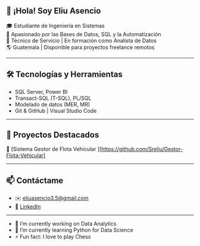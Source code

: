 ## 👋 ¡Hola! Soy Eliu Asencio

🎓 Estudiante de Ingeniería en Sistemas  
🧠 Apasionado por las Bases de Datos, SQL y la Automatización  
💼 Técnico de Servicio | En formación como Analista de Datos  
🌎 Guatemala | Disponible para proyectos freelance remotos
  

---

## 🛠️ Tecnologías y Herramientas

- SQL Server, Power BI
- Transact-SQL (T-SQL), PL/SQL
- Modelado de datos (MER, MR)
- Git & GitHub | Visual Studio Code

---

## 📁 Proyectos Destacados

🔹 [Sistema Gestor de Flota Vehicular ][https://github.com/Sreliu/Gestor-Flota-Vehicular]


---

## 📫 Contáctame

- ✉️ eliuasencio3.5@gmail.com
- 💼 [LinkedIn](https://www.linkedin.com/in/eliu-asencio-910aba308/)

  
---

- 🔭 I’m currently working on Data Analytics
- 🌱 I’m currently learning Python for Data Science
- ⚡ Fun fact: I love to play Chess
